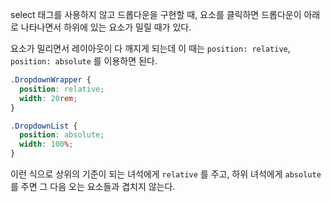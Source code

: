select 태그를 사용하지 않고 드롭다운을 구현할 때, 요소를 클릭하면 드롭다운이 아래로 나타나면서 하위에 있는 요소가 밀릴 때가 있다.

요소가 밀리면서 레이아웃이 다 깨지게 되는데 이 때는 `position: relative`, `position: absolute` 를 이용하면 된다.

```css
.DropdownWrapper {
  position: relative;
  width: 20rem;
}

.DropdownList {
  position: absolute;
  width: 100%;
}
```

이런 식으로 상위의 기준이 되는 녀석에게 `relative` 를 주고, 하위 녀석에게 `absolute` 를 주면 그 다음 오는 요소들과 겹치지 않는다.